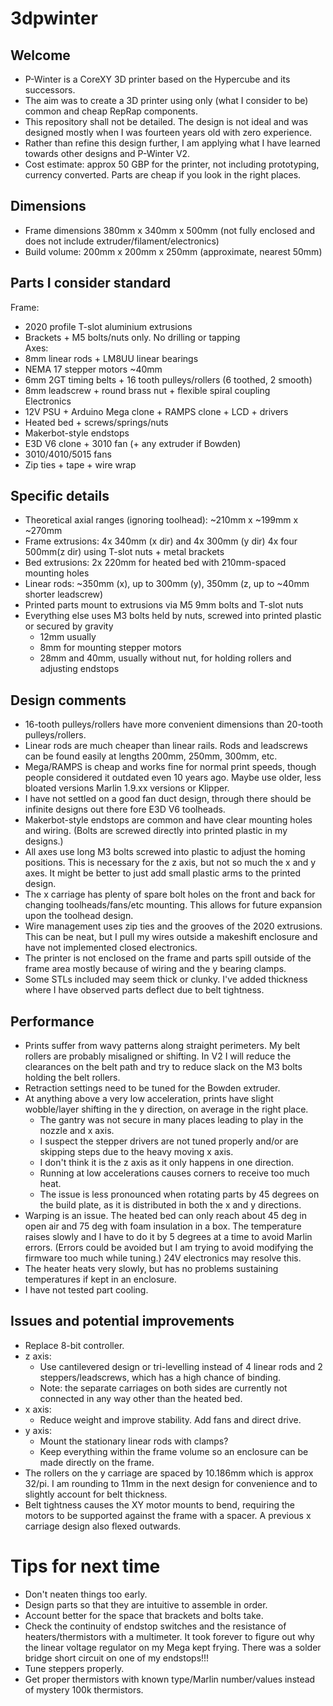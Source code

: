# 3dpwinter

## Welcome
- P-Winter is a CoreXY 3D printer based on the Hypercube and its successors.
- The aim was to create a 3D printer using only (what I consider to be) common and cheap RepRap components.
- This repository shall not be detailed. The design is not ideal and was designed mostly when I was fourteen years old with zero experience.
- Rather than refine this design further, I am applying what I have learned towards other designs and P-Winter V2.
- Cost estimate: approx 50 GBP for the printer, not including prototyping, currency converted. Parts are cheap if you look in the right places.

## Dimensions
- Frame dimensions 380mm x 340mm x 500mm (not fully enclosed and does not include extruder/filament/electronics)
- Build volume: 200mm x 200mm x 250mm (approximate, nearest 50mm)

## Parts I consider standard
Frame:
- 2020 profile T-slot aluminium extrusions
- Brackets + M5 bolts/nuts only. No drilling or tapping  
Axes:
- 8mm linear rods + LM8UU linear bearings
- NEMA 17 stepper motors ~40mm
- 6mm 2GT timing belts + 16 tooth pulleys/rollers (6 toothed, 2 smooth)
- 8mm leadscrew + round brass nut + flexible spiral coupling  
Electronics
- 12V PSU + Arduino Mega clone + RAMPS clone + LCD + drivers
- Heated bed + screws/springs/nuts
- Makerbot-style endstops
- E3D V6 clone + 3010 fan (+ any extruder if Bowden)
- 3010/4010/5015 fans
- Zip ties + tape + wire wrap

## Specific details
- Theoretical axial ranges (ignoring toolhead): ~210mm x ~199mm x ~270mm
- Frame extrusions: 4x 340mm (x dir) and 4x 300mm (y dir) 4x four 500mm(z dir) using T-slot nuts + metal brackets
- Bed extrusions: 2x 220mm for heated bed with 210mm-spaced mounting holes
- Linear rods: ~350mm (x), up to 300mm (y), 350mm (z, up to ~40mm shorter leadscrew)
- Printed parts mount to extrusions via M5 9mm bolts and T-slot nuts
- Everything else uses M3 bolts held by nuts, screwed into printed plastic or secured by gravity
  - 12mm usually
  - 8mm for mounting stepper motors
  - 28mm and 40mm, usually without nut, for holding rollers and adjusting endstops

## Design comments
- 16-tooth pulleys/rollers have more convenient dimensions than 20-tooth pulleys/rollers.
- Linear rods are much cheaper than linear rails. Rods and leadscrews can be found easily at lengths 200mm, 250mm, 300mm, etc.
- Mega/RAMPS is cheap and works fine for normal print speeds, though people considered it outdated even 10 years ago. Maybe use older, less bloated versions Marlin 1.9.xx versions or Klipper.
- I have not settled on a good fan duct design, through there should be infinite designs out there fore E3D V6 toolheads.
- Makerbot-style endstops are common and have clear mounting holes and wiring. (Bolts are screwed directly into printed plastic in my designs.)
- All axes use long M3 bolts screwed into plastic to adjust the homing positions. This is necessary for the z axis, but not so much the x and y axes. It might be better to just add small plastic arms to the printed design.
- The x carriage has plenty of spare bolt holes on the front and back for changing toolheads/fans/etc mounting. This allows for future expansion upon the toolhead design.
- Wire management uses zip ties and the grooves of the 2020 extrusions. This can be neat, but I pull my wires outside a makeshift enclosure and have not implemented closed electronics.
- The printer is not enclosed on the frame and parts spill outside of the frame area mostly because of wiring and the y bearing clamps.
- Some STLs included may seem thick or clunky. I've added thickness where I have observed parts deflect due to belt tightness.

## Performance
- Prints suffer from wavy patterns along straight perimeters. My belt rollers are probably misaligned or shifting. In V2 I will reduce the clearances on the belt path and try to reduce slack on the M3 bolts holding the belt rollers.
- Retraction settings need to be tuned for the Bowden extruder.
- At anything above a very low acceleration, prints have slight wobble/layer shifting in the y direction, on average in the right place.
  - The gantry was not secure in many places leading to play in the nozzle and x axis.
  - I suspect the stepper drivers are not tuned properly and/or are skipping steps due to the heavy moving x axis.
  - I don't think it is the z axis as it only happens in one direction.
  - Running at low accelerations causes corners to receive too much heat.
  - The issue is less pronounced when rotating parts by 45 degrees on the build plate, as it is distributed in both the x and y directions.
- Warping is an issue. The heated bed can only reach about 45 deg in open air and 75 deg with foam insulation in a box. The temperature raises slowly and I have to do it by 5 degrees at a time to avoid Marlin errors. (Errors could be avoided but I am trying to avoid modifying the firmware too much while tuning.) 24V electronics may resolve this.
- The heater heats very slowly, but has no problems sustaining temperatures if kept in an enclosure.
- I have not tested part cooling.

## Issues and potential improvements
- Replace 8-bit controller.
- z axis:
  - Use cantilevered design or tri-levelling instead of 4 linear rods and 2 steppers/leadscrews, which has a high chance of binding.
  - Note: the separate carriages on both sides are currently not connected in any way other than the heated bed.
- x axis:
  - Reduce weight and improve stability. Add fans and direct drive.
- y axis:
  - Mount the stationary linear rods with clamps?
  - Keep everything within the frame volume so an enclosure can be made directly on the frame.
- The rollers on the y carriage are spaced by 10.186mm which is approx 32/pi. I am rounding to 11mm in the next design for convenience and to slightly account for belt thickness.
- Belt tightness causes the XY motor mounts to bend, requiring the motors to be supported against the frame with a spacer. A previous x carriage design also flexed outwards.

# Tips for next time
- Don't neaten things too early.
- Design parts so that they are intuitive to assemble in order.
- Account better for the space that brackets and bolts take.
- Check the continuity of endstop switches and the resistance of heaters/thermistors with a multimeter. It took forever to figure out why the linear voltage regulator on my Mega kept frying. There was a solder bridge short circuit on one of my endstops!!!
- Tune steppers properly.
- Get proper thermistors with known type/Marlin number/values instead of mystery 100k thermistors.


